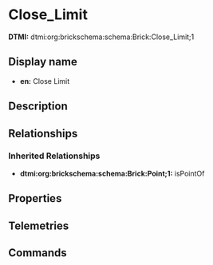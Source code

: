 # Close_Limit
**DTMI:** dtmi:org:brickschema:schema:Brick:Close_Limit;1
## Display name
- **en:** Close Limit
## Description
## Relationships
### Inherited Relationships
* **dtmi:org:brickschema:schema:Brick:Point;1:** isPointOf
## Properties
## Telemetries
## Commands
